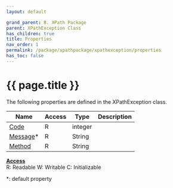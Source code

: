 ```yaml
---
layout: default

grand_parent: 8. XPath Package
parent: XPathException Class
has_children: true
title: Properties
nav_order: 1
permalink: /package/xpathpackage/xpathexception/properties
has_toc: false
---
```

# {{ page.title }}

The following properties are defined in the XPathException class.

|Name       | Access | Type   | Description |
|----------	|--------|--------|-------------|
| [Code](/package/xpathpackage/xpathexception/properties/code) | R | integer | |
| [Message](/package/xpathpackage/xpathexception/properties/message)* | R | String | |
| [Method](/package/xpathpackage/xpathexception/properties/method) | R | String | |

<u><b>Access</b></u><br>
R: Readable
W: Writable
C: Initializable

*: default property
